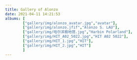 ```yaml
---
title: Gallery of Alonzo
date: 2021-04-11 14:21:53
albums: [
        ["gallery/img/alonzo_avatar.jpg","avatar"],
        ["gallery/img/alonzo.jfif","Alonzo S. LAU"],
        ["gallery/img/哈尔滨极地馆.jpg","Harbin Polarland"],
        ["gallery/img/HIT_A02_5022.jpg","HIT A02 5022"],
        ["gallery/img/HIT_1.jpg","HIT"],
        ["gallery/img/HIT_2.jpg","HIT"]
        ]
---
```

